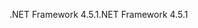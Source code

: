 <span data-ttu-id="a77a8-101">.NET Framework 4.5.1</span><span class="sxs-lookup"><span data-stu-id="a77a8-101">.NET Framework 4.5.1</span></span>